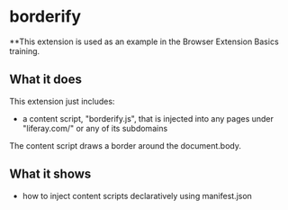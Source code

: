 # borderify

**This extension is used as an example in the Browser Extension Basics training.

## What it does

This extension just includes:

* a content script, "borderify.js", that is injected into any pages
under "liferay.com/" or any of its subdomains

The content script draws a border around the document.body.

## What it shows

* how to inject content scripts declaratively using manifest.json